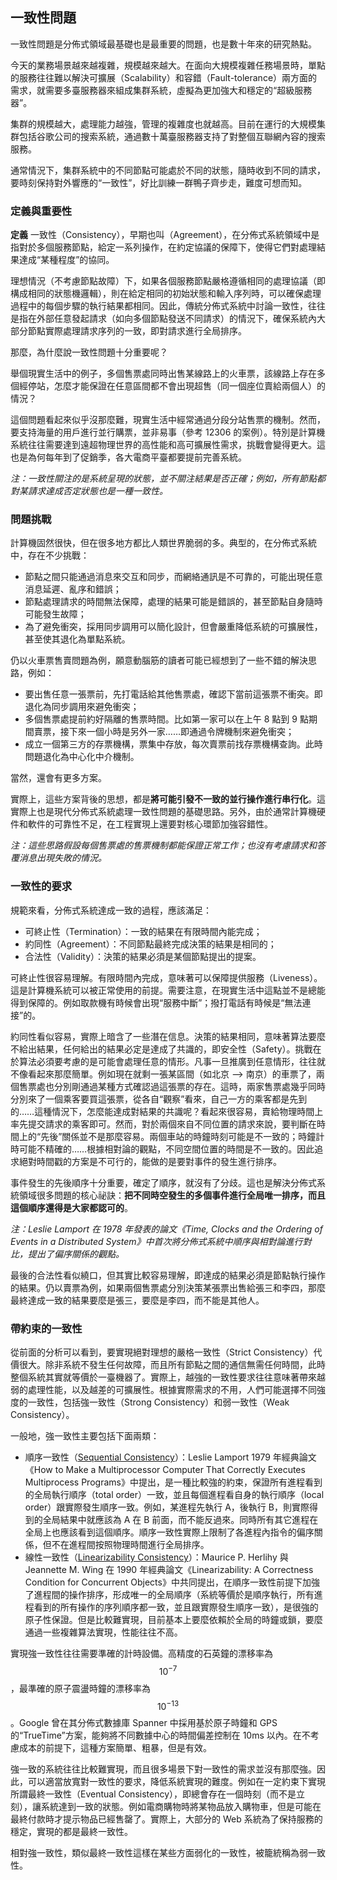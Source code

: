 ## 一致性問題

一致性問題是分佈式領域最基礎也是最重要的問題，也是數十年來的研究熱點。

今天的業務場景越來越複雜，規模越來越大。在面向大規模複雜任務場景時，單點的服務往往難以解決可擴展（Scalability）和容錯（Fault-tolerance）兩方面的需求，就需要多臺服務器來組成集群系統，虛擬為更加強大和穩定的“超級服務器”。

集群的規模越大，處理能力越強，管理的複雜度也就越高。目前在運行的大規模集群包括谷歌公司的搜索系統，通過數十萬臺服務器支持了對整個互聯網內容的搜索服務。

通常情況下，集群系統中的不同節點可能處於不同的狀態，隨時收到不同的請求，要時刻保持對外響應的“一致性”，好比訓練一群鴨子齊步走，難度可想而知。


### 定義與重要性

**定義** 一致性（Consistency），早期也叫（Agreement），在分佈式系統領域中是指對於多個服務節點，給定一系列操作，在約定協議的保障下，使得它們對處理結果達成“某種程度”的協同。

理想情況（不考慮節點故障）下，如果各個服務節點嚴格遵循相同的處理協議（即構成相同的狀態機邏輯），則在給定相同的初始狀態和輸入序列時，可以確保處理過程中的每個步驟的執行結果都相同。因此，傳統分佈式系統中討論一致性，往往是指在外部任意發起請求（如向多個節點發送不同請求）的情況下，確保系統內大部分節點實際處理請求序列的一致，即對請求進行全局排序。

那麼，為什麼說一致性問題十分重要呢？

舉個現實生活中的例子，多個售票處同時出售某線路上的火車票，該線路上存在多個經停站，怎麼才能保證在任意區間都不會出現超售（同一個座位賣給兩個人）的情況？

這個問題看起來似乎沒那麼難，現實生活中經常通過分段分站售票的機制。然而，要支持海量的用戶進行並行購票，並非易事（參考 12306 的案例）。特別是計算機系統往往需要達到遠超物理世界的高性能和高可擴展性需求，挑戰會變得更大。這也是為何每年到了促銷季，各大電商平臺都要提前完善系統。

*注：一致性關注的是系統呈現的狀態，並不關注結果是否正確；例如，所有節點都對某請求達成否定狀態也是一種一致性。*

### 問題挑戰

計算機固然很快，但在很多地方都比人類世界脆弱的多。典型的，在分佈式系統中，存在不少挑戰：

* 節點之間只能通過消息來交互和同步，而網絡通訊是不可靠的，可能出現任意消息延遲、亂序和錯誤；
* 節點處理請求的時間無法保障，處理的結果可能是錯誤的，甚至節點自身隨時可能發生故障；
* 為了避免衝突，採用同步調用可以簡化設計，但會嚴重降低系統的可擴展性，甚至使其退化為單點系統。

仍以火車票售賣問題為例，願意動腦筋的讀者可能已經想到了一些不錯的解決思路，例如：

* 要出售任意一張票前，先打電話給其他售票處，確認下當前這張票不衝突。即退化為同步調用來避免衝突；
* 多個售票處提前約好隔離的售票時間。比如第一家可以在上午 8 點到 9 點期間賣票，接下來一個小時是另外一家……即通過令牌機制來避免衝突；
* 成立一個第三方的存票機構，票集中存放，每次賣票前找存票機構查詢。此時問題退化為中心化中介機制。

當然，還會有更多方案。

實際上，這些方案背後的思想，都是**將可能引發不一致的並行操作進行串行化**。這實際上也是現代分佈式系統處理一致性問題的基礎思路。另外，由於通常計算機硬件和軟件的可靠性不足，在工程實現上還要對核心環節加強容錯性。

*注：這些思路假設每個售票處的售票機制都能保證正常工作；也沒有考慮請求和答覆消息出現失敗的情況。*

### 一致性的要求

規範來看，分佈式系統達成一致的過程，應該滿足：

* 可終止性（Termination）：一致的結果在有限時間內能完成；
* 約同性（Agreement）：不同節點最終完成決策的結果是相同的；
* 合法性（Validity）：決策的結果必須是某個節點提出的提案。

可終止性很容易理解。有限時間內完成，意味著可以保障提供服務（Liveness）。這是計算機系統可以被正常使用的前提。需要注意，在現實生活中這點並不是總能得到保障的。例如取款機有時候會出現“服務中斷”；撥打電話有時候是“無法連接”的。

約同性看似容易，實際上暗含了一些潛在信息。決策的結果相同，意味著算法要麼不給出結果，任何給出的結果必定是達成了共識的，即安全性（Safety）。挑戰在於算法必須要考慮的是可能會處理任意的情形。凡事一旦推廣到任意情形，往往就不像看起來那麼簡單。例如現在就剩一張某區間（如北京 --> 南京）的車票了，兩個售票處也分別剛通過某種方式確認過這張票的存在。這時，兩家售票處幾乎同時分別來了一個乘客要買這張票，從各自“觀察”看來，自己一方的乘客都是先到的……這種情況下，怎麼能達成對結果的共識呢？看起來很容易，賣給物理時間上率先提交請求的乘客即可。然而，對於兩個來自不同位置的請求來說，要判斷在時間上的“先後”關係並不是那麼容易。兩個車站的時鐘時刻可能是不一致的；時鐘計時可能不精確的……根據相對論的觀點，不同空間位置的時間是不一致的。因此追求絕對時間戳的方案是不可行的，能做的是要對事件的發生進行排序。

事件發生的先後順序十分重要，確定了順序，就沒有了分歧。這也是解決分佈式系統領域很多問題的核心祕訣：**把不同時空發生的多個事件進行全局唯一排序，而且這個順序還得是大家都認可的**。

*注：Leslie Lamport 在 1978 年發表的論文《Time, Clocks and the Ordering of Events in a Distributed System》中首次將分佈式系統中順序與相對論進行對比，提出了偏序關係的觀點。*

最後的合法性看似繞口，但其實比較容易理解，即達成的結果必須是節點執行操作的結果。仍以賣票為例，如果兩個售票處分別決策某張票出售給張三和李四，那麼最終達成一致的結果要麼是張三，要麼是李四，而不能是其他人。

### 帶約束的一致性
從前面的分析可以看到，要實現絕對理想的嚴格一致性（Strict Consistency）代價很大。除非系統不發生任何故障，而且所有節點之間的通信無需任何時間，此時整個系統其實就等價於一臺機器了。實際上，越強的一致性要求往往意味著帶來越弱的處理性能，以及越差的可擴展性。根據實際需求的不用，人們可能選擇不同強度的一致性，包括強一致性（Strong Consistency）和弱一致性（Weak Consistency）。

一般地，強一致性主要包括下面兩類：

* 順序一致性（[Sequential Consistency](https://en.wikipedia.org/wiki/Sequential_consistency)）：Leslie Lamport 1979 年經典論文《How to Make a Multiprocessor Computer That Correctly Executes Multiprocess Programs》中提出，是一種比較強的約束，保證所有進程看到的全局執行順序（total order）一致，並且每個進程看自身的執行順序（local order）跟實際發生順序一致。例如，某進程先執行 A，後執行 B，則實際得到的全局結果中就應該為 A 在 B 前面，而不能反過來。同時所有其它進程在全局上也應該看到這個順序。順序一致性實際上限制了各進程內指令的偏序關係，但不在進程間按照物理時間進行全局排序。
* 線性一致性（[Linearizability Consistency](https://en.wikipedia.org/wiki/Linearizability)）：Maurice P. Herlihy 與 Jeannette M. Wing 在 1990 年經典論文《Linearizability: A Correctness Condition for Concurrent Objects》中共同提出，在順序一致性前提下加強了進程間的操作排序，形成唯一的全局順序（系統等價於是順序執行，所有進程看到的所有操作的序列順序都一致，並且跟實際發生順序一致），是很強的原子性保證。但是比較難實現，目前基本上要麼依賴於全局的時鐘或鎖，要麼通過一些複雜算法實現，性能往往不高。

實現強一致性往往需要準確的計時設備。高精度的石英鐘的漂移率為 $$10^{-7}$$，最準確的原子震盪時鐘的漂移率為 $$10^{-13}$$。Google 曾在其分佈式數據庫 Spanner 中採用基於原子時鐘和 GPS 的“TrueTime”方案，能夠將不同數據中心的時間偏差控制在 10ms 以內。在不考慮成本的前提下，這種方案簡單、粗暴，但是有效。

強一致的系統往往比較難實現，而且很多場景下對一致性的需求並沒有那麼強。因此，可以適當放寬對一致性的要求，降低系統實現的難度。例如在一定約束下實現所謂最終一致性（Eventual Consistency），即總會存在一個時刻（而不是立刻），讓系統達到一致的狀態。例如電商購物時將某物品放入購物車，但是可能在最終付款時才提示物品已經售罄了。實際上，大部分的 Web 系統為了保持服務的穩定，實現的都是最終一致性。

相對強一致性，類似最終一致性這樣在某些方面弱化的一致性，被籠統稱為弱一致性。